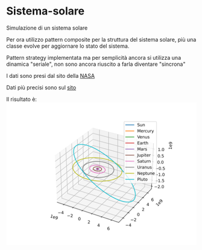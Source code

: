# Sistema-solare
Simulazione di un sistema solare


Per ora utilizzo pattern composite per la struttura del sistema solare, più una classe evolve per aggiornare lo stato del sistema.

Pattern strategy implementata ma per semplicità ancora si utilizza una dinamica "seriale", non sono ancora riuscito a farla diventare "sincrona"


I dati sono presi dal sito della [NASA](https://nssdc.gsfc.nasa.gov/planetary/factsheet/)

Dati più precisi sono sul [sito](https://ssd.jpl.nasa.gov/horizons/)

Il risultato è:
![immagine](https://github.com/m9rc0/Sistema-solare/blob/main/SistemaSolare.png)
